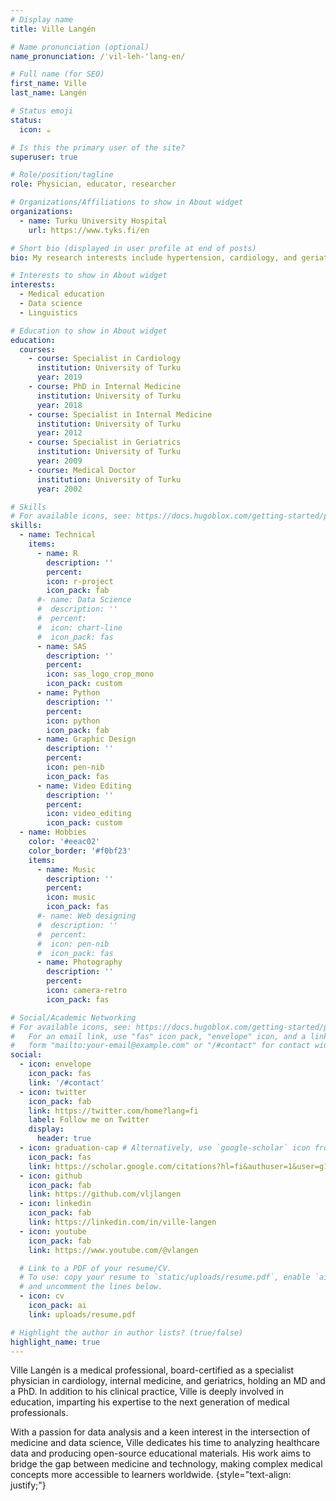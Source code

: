 ```yaml
---
# Display name
title: Ville Langén

# Name pronunciation (optional)
name_pronunciation: /ˈvil-leh-'lang-en/

# Full name (for SEO)
first_name: Ville
last_name: Langén

# Status emoji
status:
  icon: ☕️

# Is this the primary user of the site?
superuser: true

# Role/position/tagline
role: Physician, educator, researcher

# Organizations/Affiliations to show in About widget
organizations:
  - name: Turku University Hospital
    url: https://www.tyks.fi/en

# Short bio (displayed in user profile at end of posts)
bio: My research interests include hypertension, cardiology, and geriatric topics. I enjoy hobbies such as music and photography.

# Interests to show in About widget
interests:
  - Medical education
  - Data science
  - Linguistics

# Education to show in About widget
education:
  courses:
    - course: Specialist in Cardiology
      institution: University of Turku
      year: 2019
    - course: PhD in Internal Medicine
      institution: University of Turku
      year: 2018
    - course: Specialist in Internal Medicine
      institution: University of Turku
      year: 2012
    - course: Specialist in Geriatrics
      institution: University of Turku
      year: 2009
    - course: Medical Doctor
      institution: University of Turku
      year: 2002

# Skills
# For available icons, see: https://docs.hugoblox.com/getting-started/page-builder/#icons
skills:
  - name: Technical
    items:
      - name: R
        description: ''
        percent:
        icon: r-project
        icon_pack: fab
      #- name: Data Science
      #  description: ''
      #  percent:
      #  icon: chart-line
      #  icon_pack: fas
      - name: SAS
        description: ''
        percent:
        icon: sas_logo_crop_mono
        icon_pack: custom       
      - name: Python
        description: ''
        percent:
        icon: python
        icon_pack: fab
      - name: Graphic Design
        description: ''
        percent:
        icon: pen-nib
        icon_pack: fas
      - name: Video Editing
        description: ''
        percent:
        icon: video_editing
        icon_pack: custom
  - name: Hobbies
    color: '#eeac02'
    color_border: '#f0bf23'
    items:
      - name: Music
        description: ''
        percent:
        icon: music
        icon_pack: fas
      #- name: Web designing
      #  description: ''
      #  percent:
      #  icon: pen-nib
      #  icon_pack: fas
      - name: Photography
        description: '' 
        percent:
        icon: camera-retro
        icon_pack: fas

# Social/Academic Networking
# For available icons, see: https://docs.hugoblox.com/getting-started/page-builder/#icons
#   For an email link, use "fas" icon pack, "envelope" icon, and a link in the
#   form "mailto:your-email@example.com" or "/#contact" for contact widget.
social:
  - icon: envelope
    icon_pack: fas
    link: '/#contact'
  - icon: twitter
    icon_pack: fab
    link: https://twitter.com/home?lang=fi
    label: Follow me on Twitter
    display:
      header: true
  - icon: graduation-cap # Alternatively, use `google-scholar` icon from `ai` icon pack
    icon_pack: fas
    link: https://scholar.google.com/citations?hl=fi&authuser=1&user=g1E4Dv4AAAAJ
  - icon: github
    icon_pack: fab
    link: https://github.com/vljlangen
  - icon: linkedin
    icon_pack: fab
    link: https://linkedin.com/in/ville-langen
  - icon: youtube
    icon_pack: fab
    link: https://www.youtube.com/@vlangen

  # Link to a PDF of your resume/CV.
  # To use: copy your resume to `static/uploads/resume.pdf`, enable `ai` icons in `params.yaml`,
  # and uncomment the lines below.
  - icon: cv
    icon_pack: ai
    link: uploads/resume.pdf

# Highlight the author in author lists? (true/false)
highlight_name: true
---
```


Ville Langén is a medical professional, board-certified as a specialist physician in cardiology, internal medicine, and geriatrics, holding an MD and a PhD. In addition to his clinical practice, Ville is deeply involved in education, imparting his expertise to the next generation of medical professionals.

With a passion for data analysis and a keen interest in the intersection of medicine and data science, Ville dedicates his time to analyzing healthcare data and producing open-source educational materials. His work aims to bridge the gap between medicine and technology, making complex medical concepts more accessible to learners worldwide.
{style="text-align: justify;"}
